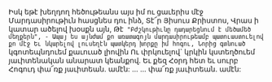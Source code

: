 
Իսկ եթէ խեղդող հեծութեանս այս իմ ու ցաւերիս
մէջ
Մարդասիրութիւն հասցնես դու ինձ,
Տէ՜ր Յիսուս Քրիստոս,
Վրաս ի կատար ածելով խօսքն այն,
Թէ` "Բժշկութիւնը դադարեցնում է մեծամեծ
մեղքերն", -
Ապայ ես այնժամ քո առատագոյն
մարդասիրութեամբ պատուաստուելով քո մէջ
Եւ նկարելով լուսեղէն պատկերդ խորքը իմ հոգու,
Նորից գտնուած` կգոտեպնդուեմ քաւուած լիովին
Ու փրկուելով` կրկին կստեղծուեմ յաւիտենական
անարատ կեանքով.
Եւ քեզ Հօրդ հետ եւ սուրբ Հոգուդ փա՜ռք
յաւիտեան. ամէն: ...
... փա՜ռք յաւիտեան. ամէն:



